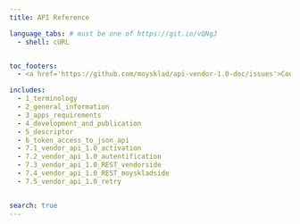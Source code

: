 ```yaml
---
title: API Reference

language_tabs: # must be one of https://git.io/vQNgJ
  - shell: cURL


toc_footers:
  - <a href='https://github.com/moysklad/api-vendor-1.0-doc/issues'>Сообщите об ошибке</a>

includes:
  - 1_terminology
  - 2_general_information
  - 3_apps_requirements
  - 4_development_and_publication
  - 5_descriptor
  - 6_token_access_to_json_api
  - 7.1_vendor_api_1.0_activation
  - 7.2_vendor_api_1.0_autentification
  - 7.3_vendor_api_1.0_REST_vendorside
  - 7.4_vendor_api_1.0_REST_moyskladside
  - 7.5_vendor_api_1.0_retry


search: true
---
```

